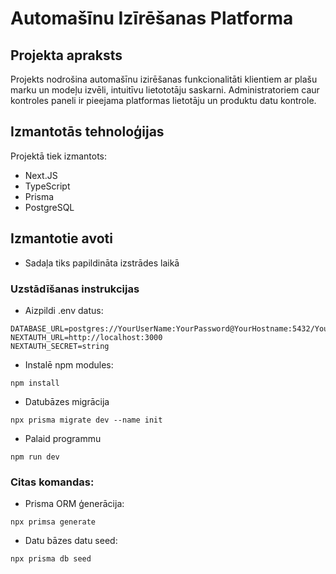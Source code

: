 # Automašīnu Izīrēšanas Platforma

## Projekta apraksts
Projekts nodrošina automašīnu izirēšanas funkcionalitāti klientiem ar plašu marku un modeļu izvēli, intuitīvu lietototāju saskarni.
Administratoriem caur kontroles paneli ir pieejama platformas lietotāju un produktu datu kontrole.

## Izmantotās tehnoloģijas
Projektā tiek izmantots:
- Next.JS
- TypeScript
- Prisma
- PostgreSQL

## Izmantotie avoti
- Sadaļa tiks papildināta izstrādes laikā

### Uzstādīšanas instrukcijas
- Aizpildi .env datus:
```
DATABASE_URL=postgres://YourUserName:YourPassword@YourHostname:5432/YourDatabaseName
NEXTAUTH_URL=http://localhost:3000
NEXTAUTH_SECRET=string
```
- Instalē npm modules:
```
npm install
```

- Datubāzes migrācija
```
npx prisma migrate dev --name init
```

- Palaid programmu
```
npm run dev
```

### Citas komandas:

- Prisma ORM ģenerācija:
```
npx primsa generate
```
- Datu bāzes datu seed:
```
npx prisma db seed
```